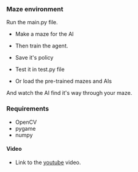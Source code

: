 ### Maze environment

Run the main.py file.
- Make a maze for the AI
- Then train the agent.
- Save it's policy
- Test it in test.py file

- Or load the pre-trained mazes and AIs

And watch the AI find it's way through your maze.

### Requirements

- OpenCV
- pygame
- numpy

#### Video

- Link to the [youtube]() video.
